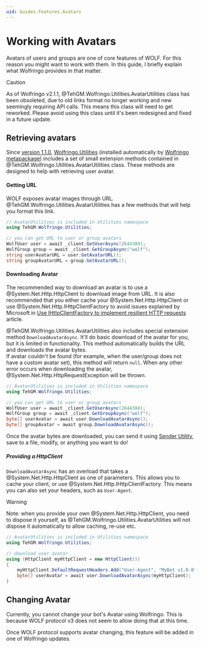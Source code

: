 ```yaml
---
uid: Guides.Features.Avatars
---
```


# Working with Avatars
Avatars of users and groups are one of core features of WOLF. For this reason you might want to work with them. In this guide, I briefly explain what Wolfringo provides in that matter.

> [!CAUTION]
> As of Wolfringo v2.1.1, @TehGM.Wolfringo.Utilities.AvatarUtilities class has been obsoleted, due to old links format no longer working and new seemingly requiring API calls. This means this class will need to get reworked.
> Please avoid using this class until it's been redesigned and fixed in a future update.

## Retrieving avatars
Since [version 1.1.0](https://github.com/TehGM/Wolfringo/releases/tag/1.0.0), [Wolfringo.Utilities](https://www.nuget.org/packages/Wolfringo.Utilities) (installed automatically by [Wolfringo metapackage](https://www.nuget.org/packages/Wolfringo)) includes a set of small extension methods contained in @TehGM.Wolfringo.Utilities.AvatarUtilities class. These methods are designed to help with retrieving user avatar.

#### Getting URL
WOLF exposes avatar images through URL. @TehGM.Wolfringo.Utilities.AvatarUtilities has a few methods that will help you format this link.

```csharp
// AvatarUtilities is included in Utilities namespace
using TehGM.Wolfringo.Utilities;

// you can get URL to user or group avatars
WolfUser user = await _client.GetUserAsync(2644384);
WolfGroup group = await _client.GetGroupAsync("wolf");
string userAvatarURL = user.GetAvatarURL();
string groupAvatarURL = group.GetAvatarURL();
```

#### Downloading Avatar
The recommended way to download an avatar is to use a @System.Net.Http.HttpClient to download image from URL. It is also recommended that you either cache your @System.Net.Http.HttpClient or use @System.Net.Http.IHttpClientFactory to avoid issues explained by Microsoft in [Use IHttpClientFactory to implement resilient HTTP requests](https://docs.microsoft.com/en-gb/dotnet/architecture/microservices/implement-resilient-applications/use-httpclientfactory-to-implement-resilient-http-requests#issues-with-the-original-httpclient-class-available-in-net-core) article.

@TehGM.Wolfringo.Utilities.AvatarUtilities also includes special extension method `DownloadAvatarAsync`. It'll do basic download of the avatar for you, but it is limited in functionality. This method automatically builds the URL and downloads the avatar bytes.  
If avatar couldn't be found (for example, when the user/group does not have a custom avatar set), this method will return `null`. When any other error occurs when downloading the avatar, @System.Net.Http.HttpRequestException will be thrown.

```csharp
// AvatarUtilities is included in Utilities namespace
using TehGM.Wolfringo.Utilities;

// you can get URL to user or group avatars
WolfUser user = await _client.GetUserAsync(2644384);
WolfGroup group = await _client.GetGroupAsync("wolf");
byte[] userAvatar = await user.DownloadAvatarAsync();
byte[] groupAvatar = await group.DownloadAvatarAsync();
```

Once the avatar bytes are downloaded, you can send it using [Sender Utility](xref:Guides.Features.Sender), save to a file, modify, or anything you want to do!

##### Providing a HttpClient
`DownloadAvatarAsync` has an overload that takes a @System.Net.Http.HttpClient as one of parameters. This allows you to cache your client, or use @System.Net.Http.IHttpClientFactory. This means you can also set your headers, such as `User-Agent`.  

> [!WARNING]  
> Note: when you provide your own @System.Net.Http.HttpClient, you need to dispose it yourself, as @TehGM.Wolfringo.Utilities.AvatarUtilities will not dispose it automatically to allow caching, re-use etc.

```csharp
// AvatarUtilities is included in Utilities namespace
using TehGM.Wolfringo.Utilities;

// download user avatar
using (HttpClient myHttpClient = new HttpClient())
{
    myHttpClient.DefaultRequestHeaders.Add("User-Agent", "MyBot v1.0.0");
    byte[] userAvatar = await user.DownloadAvatarAsync(myHttpClient);
}
```

## Changing Avatar
Currently, you cannot change your bot's Avatar using Wolfringo. This is because WOLF protocol v3 does not seem to allow doing that at this time.

Once WOLF protocol supports avatar changing, this feature will be added in one of Wolfringo updates.